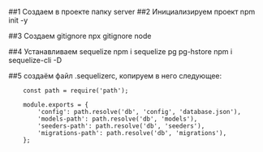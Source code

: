 ##1 Создаем в проекте папку server
##2 Инициализируем проект 
npm init -y

##3 Создаем gitignore
npx gitignore node

##4 Устанавливаем sequelize
npm i sequelize pg pg-hstore
npm i sequelize-cli -D


##5 создаём файл .sequelizerc, копируем в него следующее:
```
    const path = require('path');
	 
    module.exports = {
        'config': path.resolve('db', 'config', 'database.json'),
        'models-path': path.resolve('db', 'models'),
        'seeders-path': path.resolve('db', 'seeders'),
        'migrations-path': path.resolve('db', 'migrations'),
    };
```
